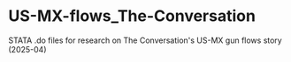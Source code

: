 # US-MX-flows_The-Conversation
STATA .do files for research on The Conversation's US-MX gun flows story (2025-04)
